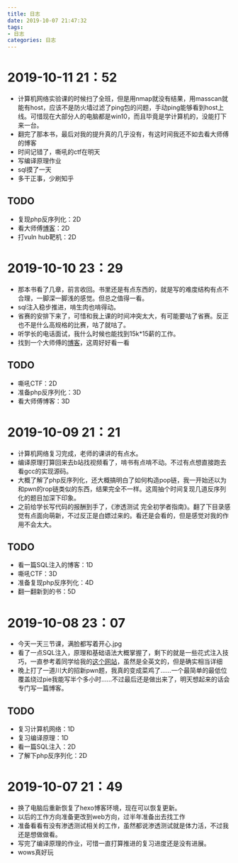 ```yaml
---
title: 日志
date: 2019-10-07 21:47:32
tags:
- 日志
categories: 日志
---
```

# 2019-10-11 21：52

- 计算机网络实验课的时候扫了全班，但是用nmap就没有结果，用masscan就能有host，应该不是防火墙过滤了ping包的问题，手动ping能够看到host上线。可惜现在大部分人的电脑都是win10，而且毕竟是学计算机的，没能打下来一台。
- 翻完了那本书，最后对我的提升真的几乎没有，有这时间我还不如去看大师傅的博客
- 时间记错了，嘶吼的ctf在明天
- 写编译原理作业
- sql摸了一天
- 多干正事，少刷知乎

## TODO

- 复现php反序列化：2D
- 看大师傅[博客](https://evoa.me/)：2D
- 打vuln hub靶机：2D


<!--more-->

# 2019-10-10 23：29

- 那本书看了几章，前言收回。书里还是有点东西的，就是写的难度结构有点不合理，一脚深一脚浅的感觉。但总之值得一看。
- sql注入稳步推进，啃生肉也啃得动。
- 省赛的安排下来了，可惜和我上课的时间冲突太大，有可能要咕了省赛。反正也不是什么高规格的比赛，咕了就咕了。
- 听学长的电话面试，我什么时候也能找到15k*15薪的工作。
- 找到一个大师傅的[博客](https://evoa.me/)，这周好好看一看

## TODO

- 嘶吼CTF：2D
- 准备php反序列化：3D
- 看大师傅博客：3D
<!--more-->
# 2019-10-09 21：21

- 计算机网络复习完成，老师的课讲的有点水。
- 编译原理打算回来去b站找视频看了，啃书有点啃不动。不过有点想直接跑去看gcc的实现源码。
- 大概了解了php反序列化，还大概搞明白了如何构造pop链，我一开始还以为和pwn的rop链类似的东西，结果完全不一样。这周抽个时间复现几道反序列化的题目加深下印象。
- 之前给学长写代码的报酬到手了，《渗透测试 完全初学者指南》。翻了下目录感觉有点面向萌新，不过反正是白嫖过来的。看还是会看的，但是感觉对我的作用不会太大。

## TODO

- 看一篇SQL注入的博客：1D
- 嘶吼CTF：3D
- 准备复现php反序列化：4D
- 翻一翻新到的书：5D
<!--more-->

# 2019-10-08 23：07

- 今天一天三节课，满脸都写着开心.jpg
- 看了一点SQL注入，原理和基础语法大概掌握了，剩下的就是一些花式注入技巧，一直参考着同学给我的[这个网站](http://securityidiots.com/Web-Pentest/SQL-Injection/basic-injection-single-line-or-death.html)，虽然是全英文的，但是确实相当详细
- 晚上打了一道川大的招新pwn题，我真的变成菜鸡了……一个最简单的最低位覆盖绕过pie我能写半个多小时……不过最后还是做出来了，明天想起来的话会专门写一篇博客。

## TODO

- 复习计算机网络：1D
- 复习编译原理：1D
- 看一篇SQL注入：2D
- 了解下php反序列化：2D

# 2019-10-07 21：49

- 换了电脑后重新恢复了hexo博客环境，现在可以恢复更新。
- 以后的工作方向准备更改到web方向，过半年准备出去找工作
- 准备看看有没有渗透测试相关的工作，虽然都说渗透测试就是体力活，不过我还是想做做看。
- 写完了编译原理的作业，可惜一直打算推进的复习进度还是没有进展。
- wows真好玩
